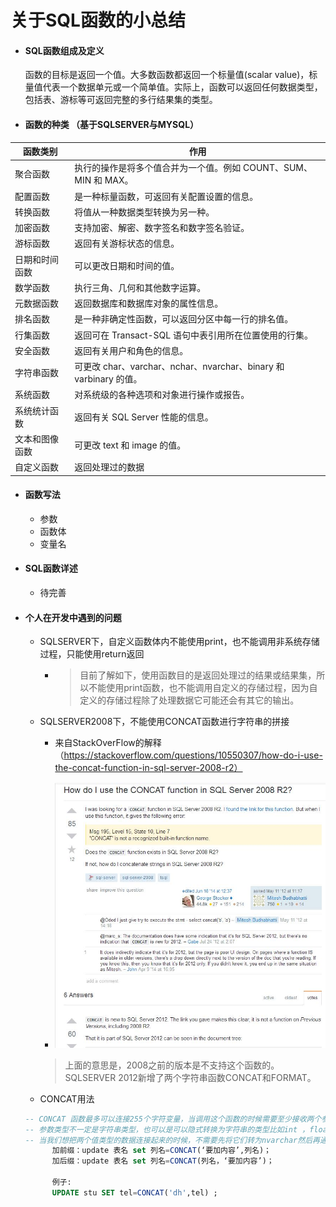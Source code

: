 # 关于SQL函数的小总结

- #### SQL函数组成及定义
  
  函数的目标是返回一个值。大多数函数都返回一个标量值(scalar value)，标量值代表一个数据单元或一个简单值。实际上，函数可以返回任何数据类型，包括表、游标等可返回完整的多行结果集的类型。
  
- #### 函数的种类 （基于SQLSERVER与MYSQL） 

| 函数类别 | 作用|
| ------ | ------ |
| 聚合函数 | 执行的操作是将多个值合并为一个值。例如 COUNT、SUM、MIN 和 MAX。 |
| 配置函数 | 是一种标量函数，可返回有关配置设置的信息。 |
| 转换函数 | 将值从一种数据类型转换为另一种。 |
| 加密函数 | 支持加密、解密、数字签名和数字签名验证。 |
| 游标函数 |返回有关游标状态的信息。 |
| 日期和时间函数 | 可以更改日期和时间的值。 |
| 数学函数 | 执行三角、几何和其他数字运算。 |
| 元数据函数 | 返回数据库和数据库对象的属性信息。 |
| 排名函数 | 是一种非确定性函数，可以返回分区中每一行的排名值。 |
| 行集函数 | 返回可在 Transact-SQL 语句中表引用所在位置使用的行集。 |
| 安全函数 |  返回有关用户和角色的信息。|
| 字符串函数 | 可更改 char、varchar、nchar、nvarchar、binary 和 varbinary 的值。|
| 系统函数 | 对系统级的各种选项和对象进行操作或报告。 |
| 系统统计函数 | 返回有关 SQL Server 性能的信息。 |
| 文本和图像函数 | 可更改 text 和 image 的值。 |
| 自定义函数 | 返回处理过的数据 |

- #### 函数写法
  - 参数
  - 函数体
  - 变量名
  
-  #### SQL函数详述
   - 待完善

- #### 个人在开发中遇到的问题
  - SQLSERVER下，自定义函数体内不能使用print，也不能调用非系统存储过程，只能使用return返回
    - > 目前了解如下，使用函数目的是返回处理过的结果或结果集，所以不能使用print函数，也不能调用自定义的存储过程，因为自定义的存储过程除了处理数据它可能还会有其它的输出。
  - SQLSERVER2008下，不能使用CONCAT函数进行字符串的拼接
     
    -   来自StackOverFlow的解释（https://stackoverflow.com/questions/10550307/how-do-i-use-the-concat-function-in-sql-server-2008-r2）
     
    -   ![](../img/CONCAT.jpg)
    
     > 上面的意思是，2008之前的版本是不支持这个函数的。SQLSERVER 2012新增了两个字符串函数CONCAT和FORMAT。
     
   - CONCAT用法
    ```sql
    -- CONCAT 函数最多可以连接255个字符变量，当调用这个函数的时候需要至少接收两个参数
    -- 参数类型不一定是字符串类型，也可以是可以隐式转换为字符串的类型比如int ，float等类型。只要符合sql 2012的能隐式转换为字符串的规则即可，
    -- 当我们想把两个值类型的数据连接起来的时候，不需要先将它们转为nvarchar然后再通过“+”来连接了
          加前缀：update 表名 set 列名=CONCAT(‘要加内容’,列名)；
          加后缀：update 表名 set 列名=CONCAT(列名，‘要加内容’)；
          
          例子:
          UPDATE stu SET tel=CONCAT('dh',tel) ;
    ```

